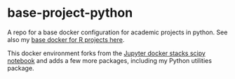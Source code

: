 # base-project-python

A repo for a base docker configuration for academic projects in python. See also my [base docker for R projects here](https://github.com/tomwallis/base-project-docker).

This docker environment forks from the [Jupyter docker stacks scipy notebook](https://github.com/jupyter/docker-stacks/tree/master/scipy-notebook) and adds a few more packages, including my Python utilities package.
